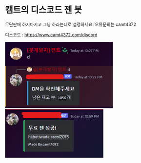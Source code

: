 # 캠트의 디스코드 젠 봇
무단판매 하지마시고 그냥 하라는데로 설정하세요.
오류문의는 camt4372

디스코드 : https://www.camt4372.com/discord

![사용 예시](https://github.com/Camt4372/discord-gen-bots/blob/main/image%20(1).png)
![사용 예시](https://github.com/Camt4372/discord-gen-bots/blob/main/%ED%99%94%EB%A9%B4%20%EC%BA%A1%EC%B2%98%202023-07-18%20225950.png)
